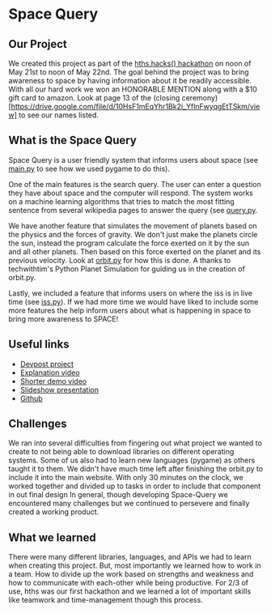 # Space Query

## Our Project
We created this project as part of the [hths.hacks() hackathon](https://hthshacks.com) on noon of May 21st to noon of May 22nd. The goal behind the project was to bring awareness to space by having information about it be readily accessible. With all our hard work we won an HONORABLE MENTION along with a $10 gift card to amazon. Look at page 13 of the (closing ceremony)[https://drive.google.com/file/d/10HsF1mEqYhr1Bk2i_YflnFwyqgEtTSkm/view] to see our names listed.

## What is the Space Query
Space Query is a user friendly system that informs users about space (see [main.py](https://github.com/pjax42/Space-Query/blob/main/main.py) to see how we used pygame to do this).

One of the main features is the search query. The user can enter a question they have about space and the computer will respond. The system works on a machine learning algorithms that tries to match the most fitting sentence from several wikipedia pages to answer the query (see [query.py](https://github.com/pjax42/Space-Query/blob/main/query.py).

We have another feature that simulates the movement of planets based on the physics and the forces of gravity. We don't just make the planets circle the sun, instead the program calculate the force exerted on it by the sun and all other planets. Then based on this force exerted on the planet and its previous velocity. Look at [orbit.py](https://github.com/pjax42/Space-Query/blob/main/orbit.py) for how this is done. A thanks to techwithtim's Python Planet Simulation for guiding us in the creation of orbit.py.

Lastly, we included a feature that informs users on where the iss is in live time (see [iss.py](https://github.com/pjax42/Space-Query/blob/main/iss.py)). If we had more time we would have liked to include some more features the help inform users about what is happening in space to bring more awareness to SPACE!

## Useful links
* [Devpost project](https://devpost.com/software/space-query)
* [Explanation video](https://www.youtube.com/watch?v=LTEXAXugkfI)
* [Shorter demo video](https://www.youtube.com/watch?v=3yUe29qE2Sc)
* [Slideshow presentation](https://docs.google.com/presentation/d/1EuT5VyPT64y3ZZrKYYhmWF4OJ532X-2E_IjcyR7aR4Y/edit?usp=sharing)
* [Github](https://github.com/pjax42/Space-Query)

## Challenges
We ran into several difficulties from fingering out what project we wanted to create to not being able to download libraries on different operating systems. Some of us also had to learn new languages (pygame) as others taught it to them. We didn't have much time left after finishing the orbit.py to include it into the main website. With only 30 minutes on the clock, we worked together and divided up to tasks in order to include that component in out final design In general, though developing Space-Query we encountered many challenges but we continued to persevere and finally created a working product.

## What we learned
There were many different libraries, languages, and APIs we had to learn when creating this project. But, most importantly we learned how to work in a team. How to divide up the work based on strengths and weakness and how to communicate with each-other while being productive. For 2/3 of use, hths was our first hackathon and we learned a lot of important skills like teamwork and time-management though this process.